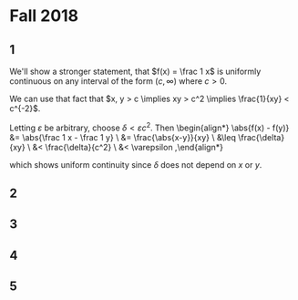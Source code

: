 #  Fall 2018

## 1

We'll show a stronger statement, that $f(x) = \frac 1 x$ is uniformly continuous on any interval of the form $(c, \infty)$ where $c > 0$.

We can use that fact that $x, y > c \implies xy > c^2 \implies \frac{1}{xy} < c^{-2}$.

Letting $\varepsilon$ be arbitrary, choose $\delta < \varepsilon c^2$. 
Then
\begin{align*}
\abs{f(x) - f(y)}
&= \abs{\frac 1 x - \frac 1 y} \\
&= \frac{\abs{x-y}}{xy} \\
&\leq \frac{\delta}{xy} \\
&< \frac{\delta}{c^2} \\
&< \varepsilon
,\end{align*}

which shows uniform continuity since $\delta$ does not depend on $x$ or $y$.

## 2

## 3

## 4

## 5